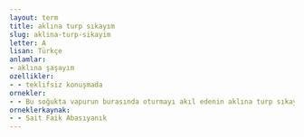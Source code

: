 ```yaml
---
layout: term
title: aklına turp sıkayım
slug: aklina-turp-sikayim
letter: A
lisan: Türkçe
anlamlar:
- aklına şaşayım
ozellikler:
- - teklifsiz konuşmada
ornekler:
- - Bu soğukta vapurun burasında oturmayı akıl edenin aklına turp sıkayım.
orneklerkaynak:
- - Sait Faik Abasıyanık
---
```

